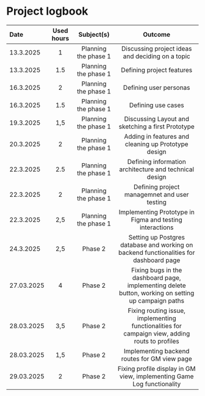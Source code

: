 # Project logbook

| Date  | Used hours | Subject(s) |  Outcome |
| :---  |     :---:      |     :---:      |     :---:      |
| 13.3.2025 | 1 | Planning the phase 1  | Discussing project ideas and deciding on a topic  |
| 13.3.2025 | 1.5 | Planning the phase 1  | Defining project features |
| 16.3.2025 | 2 | Planning the phase 1  | Defining user personas |
| 16.3.2025 | 1.5 | Planning the phase 1  | Defining use cases |
| 19.3.2025 | 1,5 | Planning the phase 1  | Discussing Layout and sketching a first Prototype |
| 20.3.2025 | 2 | Planning the phase 1  | Adding in features and cleaning up Prototype design |
| 22.3.2025 | 2.5 | Planning the phase 1  | Defining information architecture and technical design |
| 22.3.2025 | 2 | Planning the phase 1  | Defining project managemnet and user testing |
| 22.3.2025 | 2,5 | Planning the phase 1  | Implementing Prototype in Figma and testing interactions |
| 24.3.2025 | 2,5 | Phase 2  | Setting up Postgres database and working on backend functionalities for dashboard page |
| 27.03.2025 | 4 | Phase 2 | Fixing bugs in the dashboard page, implementing delete button, working on setting up campaign paths |
| 28.03.2025 | 3,5 | Phase 2 | Fixing routing issue, implementing functionalities for campaign view, adding routs to profiles |
| 28.03.2025 | 1,5 | Phase 2 | Implementing backend routes for GM view page |
| 29.03.2025 | 2 | Phase 2 | Fixing profile display in GM view, implementing Game Log functionality |


